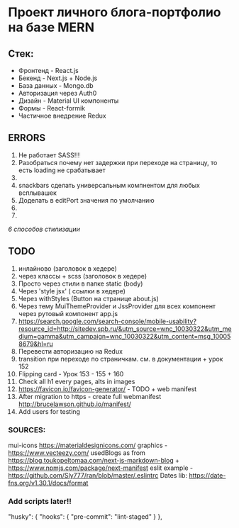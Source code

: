# Проект личного блога-портфолио на базе MERN

## Стек:

- Фронтенд - React.js
- Бекенд - Next.js + Node.js
- База данных - Mongo.db
- Авторизация через Auth0
- Дизайн - Material UI компоненты
- Формы - React-formik
- Чаcтичное внедрение Redux

## ERRORS

1. Не работает SASS!!!
2. Разобраться почему нет задержки при переходе на страницу, то есть loading не срабатывает
3.
4. snackbars сделать универсальным компнентом для любых всплывашек
5. Доделать в editPort значения по умолчанию
6.
7.

_6 способов стилизации_

## TODO

1. инлайново (заголовок в хедере)
2. через классы + scss (заголовок в хедере)
3. Просто через стили в папке static (body)
4. Через 'style jsx' ( ссылки в хедере)
5. Через withStyles (Button на странице about.js)
6. Через тему MuiThemeProvider и JssProvider для всех компонент через рутовый компонент app.js
7. https://search.google.com/search-console/mobile-usability?resource_id=http://sitedev.spb.ru/&utm_source=wnc_10030322&utm_medium=gamma&utm_campaign=wnc_10030322&utm_content=msg_100058679&hl=ru
8. Перевести авторизацию на Redux
9. transition при переходе по страничкам. см. в документации + урок 152
10. Flipping card - Урок 153 - 155 + 160
11. Check all h1 every pages, alts in images
12. https://favicon.io/favicon-generator/ - TODO + web manifest
13. After migration to https - create full webmanifest http://brucelawson.github.io/manifest/
14. Add users for testing

### SOURCES:

mui-icons https://materialdesignicons.com/
graphics - https://www.vecteezy.com/
usedBlogs as from https://blog.toukopeltomaa.com/next-js-markdown-blog + https://www.npmjs.com/package/next-manifest
eslit example - https://github.com/Sly777/ran/blob/master/.eslintrc
Dates lib:
https://date-fns.org/v1.30.1/docs/format

### Add scripts later!!

"husky": {
"hooks": {
"pre-commit": "lint-staged"
}
},
